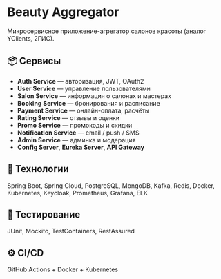 # Beauty Aggregator

Микросервисное приложение-агрегатор салонов красоты (аналог YClients, 2ГИС).

## 📦 Сервисы
- **Auth Service** — авторизация, JWT, OAuth2
- **User Service** — управление пользователями
- **Salon Service** — информация о салонах и мастерах
- **Booking Service** — бронирования и расписание
- **Payment Service** — онлайн-оплата, расчёты
- **Rating Service** — отзывы и оценки
- **Promo Service** — промокоды и скидки
- **Notification Service** — email / push / SMS
- **Admin Service** — админка и модерация
- **Config Server**, **Eureka Server**, **API Gateway**

## 🧱 Технологии
Spring Boot, Spring Cloud, PostgreSQL, MongoDB, Kafka, Redis, Docker, Kubernetes, Keycloak, Prometheus, Grafana, ELK

## 🧪 Тестирование
JUnit, Mockito, TestContainers, RestAssured

## ⚙️ CI/CD
GitHub Actions + Docker + Kubernetes


